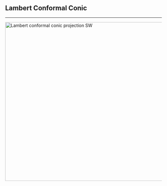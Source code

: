 ## Lambert Conformal Conic

----

<a title="By Strebe (Own work) [CC BY-SA 3.0 (http://creativecommons.org/licenses/by-sa/3.0)], via Wikimedia Commons" href="http://commons.wikimedia.org/wiki/File%3ALambert_conformal_conic_projection_SW.jpg"><img width="512" alt="Lambert conformal conic projection SW" src="//upload.wikimedia.org/wikipedia/commons/thumb/0/0f/Lambert_conformal_conic_projection_SW.jpg/512px-Lambert_conformal_conic_projection_SW.jpg"/></a>

